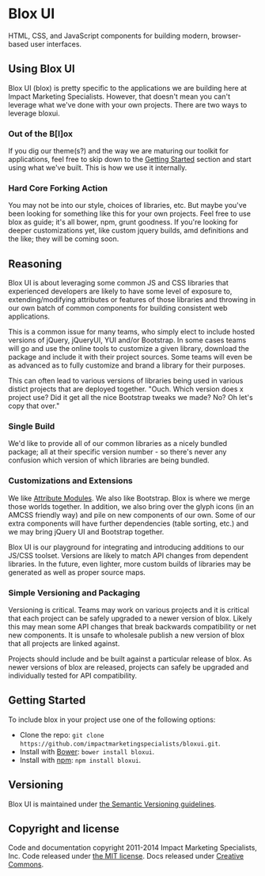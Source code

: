Blox UI
======

HTML, CSS, and JavaScript components for building modern, browser-based user interfaces.

## Using Blox UI

Blox UI (blox) is pretty specific to the applications we are building here at Impact Marketing Specialists. However,
that doesn't mean you can't leverage what we've done with your own projects. There are two ways to leverage bloxui.

### Out of the B[l]ox

If you dig our theme(s?) and the way we are maturing our toolkit for applications, feel free to skip down to the [Getting Started](#getting-started)
section and start using what we've built. This is how we use it internally.

### Hard Core Forking Action

You may not be into our style, choices of libraries, etc. But maybe you've been looking for something like this for your own projects.
Feel free to use blox as guide; it's all bower, npm, grunt goodness. If you're looking for deeper customizations yet, like custom jquery builds,
amd definitions and the like; they will be coming soon.

## Reasoning

Blox UI is about leveraging some common JS and CSS libraries that experienced developers are likely to have
some level of exposure to, extending/modifying attributes or features of those libraries and throwing in our own
batch of common components for building consistent web applications.

This is a common issue for many teams, who simply elect to include hosted versions of jQuery, jQueryUI, YUI and/or Bootstrap.
In some cases teams will go and use the online tools to customize a given library, download the package and include it with their
project sources. Some teams will even be as advanced as to fully customize and brand a library for their purposes.

This can often lead to various versions of libraries being used in various distict projects that are deployed together. "Ouch. Which
version does x project use? Did it get all the nice Bootstrap tweaks we made? No? Oh let's copy that over."

### Single Build

We'd like to provide all of our common libraries as a nicely bundled package; all at their specific version number - so there's never
any confusion which version of which libraries are being bundled.

### Customizations and Extensions

We like [Attribute Modules](https://amcss.github.io/). We also like Bootstrap. Blox is where we merge those worlds together. In addition,
we also bring over the glyph icons (in an AMCSS friendly way) and pile on new components of our own. Some of our extra components will have
further dependencies (table sorting, etc.) and we may bring jQuery UI and Bootstrap together.

Blox UI is our playground for integrating and introducing additions to our JS/CSS toolset. Versions are likely to match API changes from
dependent libraries. In the future, even lighter, more custom builds of libraries may be generated as well as proper source maps.

### Simple Versioning and Packaging

Versioning is critical. Teams may work on various projects and it is critical that each project can be safely upgraded to a newer version
of blox. Likely this may mean some API changes that break backwards compatibility or net new components. It is unsafe to wholesale publish
a new version of blox that all projects are linked against.

Projects should include and be built against a particular release of blox. As newer versions of blox are released, projects can safely be
upgraded and individually tested for API compatibility.

## Getting Started

To include blox in your project use one of the following options:

- Clone the repo: `git clone https://github.com/impactmarketingspecialists/bloxui.git`.
- Install with [Bower](http://bower.io): `bower install bloxui`.
- Install with [npm](https://www.npmjs.org): `npm install bloxui`.

## Versioning

Blox UI is maintained under [the Semantic Versioning guidelines](http://semver.org/).

## Copyright and license

Code and documentation copyright 2011-2014 Impact Marketing Specialists, Inc. Code released under [the MIT license](https://github.com/impactmarketingspecialists/bloxui/blob/master/LICENSE). Docs released under [Creative Commons](https://github.com/impactmarketingspecialists/bloxui/blob/master/docs/LICENSE).